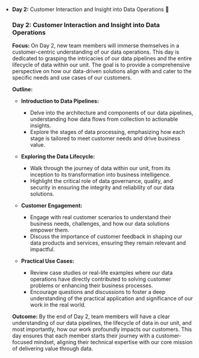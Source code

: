 - **Day 2:** Customer Interaction and Insight into Data Operations :bow_and_arrow:

    ### Day 2: Customer Interaction and Insight into Data Operations

    **Focus:** 
    On Day 2, new team members will immerse themselves in a customer-centric understanding of our data operations. This day is dedicated to grasping the intricacies of our data pipelines and the entire lifecycle of data within our unit. The goal is to provide a comprehensive perspective on how our data-driven solutions align with and cater to the specific needs and use cases of our customers.

    **Outline:**
    - **Introduction to Data Pipelines:**
      - Delve into the architecture and components of our data pipelines, understanding how data flows from collection to actionable insights.
      - Explore the stages of data processing, emphasizing how each stage is tailored to meet customer needs and drive business value.

    - **Exploring the Data Lifecycle:**
      - Walk through the journey of data within our unit, from its inception to its transformation into business intelligence.
      - Highlight the critical role of data governance, quality, and security in ensuring the integrity and reliability of our data solutions.

    - **Customer Engagement:**
      - Engage with real customer scenarios to understand their business needs, challenges, and how our data solutions empower them.
      - Discuss the importance of customer feedback in shaping our data products and services, ensuring they remain relevant and impactful.

    - **Practical Use Cases:**
      - Review case studies or real-life examples where our data operations have directly contributed to solving customer problems or enhancing their business processes.
      - Encourage questions and discussions to foster a deep understanding of the practical application and significance of our work in the real world.

    **Outcome:** 
    By the end of Day 2, team members will have a clear understanding of our data pipelines, the lifecycle of data in our unit, and most importantly, how our work profoundly impacts our customers. This day ensures that each member starts their journey with a customer-focused mindset, aligning their technical expertise with our core mission of delivering value through data.
